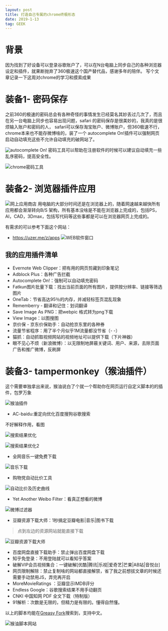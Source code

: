 ```yaml
---
layout: post
title: 打造自己专属的chrome终极形态
date: 2019-1-13
tag: GEEK
---
```


# 背景

因为找到了好设备可以登录谷歌账户了，可以在N台电脑上同步自己的各种浏览器设定和插件，就果断抛弃了360极速这个国产替代品，感谢多年的陪伴。
写个文章记录一下这周对chrome的学习和摸索成果

# 装备1- 密码保存

之前360的极速的密码总会有各种奇怪的事情发生已经莫名其妙丢过几次了，而且在另一台电脑上同步也容易出现问题，safari 的密码保存是很美妙的，我真的是很烦输入账户和密码的人， safari可以保存淘宝账户、微博账户，但360极速不行，chrome本来也不能存微博啥的，装了一个 autocomplete On!插件可以强制网页启动自动填充这些不允许自动填充的破网站了。

![autocomplete On!](https://upload-images.jianshu.io/upload_images/10043074-ed1a0e4bc818caa4.png?imageMogr2/auto-orient/strip%7CimageView2/2/w/1240)
密码工具可以帮助在注册软件的时候可以建议自动填充一些乱序密码，提高安全性。

![chrome密码工具](https://upload-images.jianshu.io/upload_images/10043074-ebe14e2dba990bce.png?imageMogr2/auto-orient/strip%7CimageView2/2/w/1240)

# 装备2- 浏览器插件应用

![网上应用商店](https://upload-images.jianshu.io/upload_images/10043074-c5a19ad3bd7a05a4.png?imageMogr2/auto-orient/strip%7CimageView2/2/w/1240)
用电脑的大部分时间还是在浏览器上的，随着网速越来越快所有应用都会渐渐转向B/S 架构，所有基本没啥是不能在浏览器上完成的，包括PS，AI，CAD，3Dmax，包括写代码等这些事都是可以在浏览器网页上完成的。

有需求的可以参考下面这个网站：
- https://uzer.me/z/apps
![WEB软件窗口](https://upload-images.jianshu.io/upload_images/10043074-2d8f2416906933fb.png?imageMogr2/auto-orient/strip%7CimageView2/2/w/1240)

## 我的应用插件清单

- Evernote Web Clipper：把有用的网页剪藏到印象笔记
- Adblock Plus：各种广告拦截
- Autocomplete On!：强制可以自动填充密码
- Fatkun图片批量下载：找出当前页面的所有图片，提供按分辨率、链接等筛选图片
- OneTab：节省高达95％的内存，并减轻标签页混乱现象
- Rememberry - 翻译和记住：划词翻译
- Save Image As PNG：把webpic 格式转为png下载
- View Image：以图搜图
- 京价保 - 京东价保助手：自动抢京东里的各种券
- 流量节省程序：用了半个月似乎1M流量都没节省（- -）
- 猫抓：自动抓取视频网站的视频地址可以提供下载（下片神器）
- 眼不见心不烦（新浪微博）：以无限制地屏蔽关键词、用户、来源，去除页面广告和推广微博，反刷屏

# 装备3- tampermonkey（猴油插件）

这个需要单独拿出来说，猴油说白了个就一个帮助你在网页运行自定义脚本的的插件，包罗万象

![猴油插件](https://upload-images.jianshu.io/upload_images/10043074-d129543c85a7887b.png?imageMogr2/auto-orient/strip%7CimageView2/2/w/1240)

- AC-baidu:重定向优化百度搜狗谷歌搜索

不好解释作用，看图

![搜索结果优化](https://upload-images.jianshu.io/upload_images/10043074-8b4ebd7e55454fc7.png?imageMogr2/auto-orient/strip%7CimageView2/2/w/1240)

![搜索结果优化2](https://upload-images.jianshu.io/upload_images/10043074-5abc493e9f302406.png?imageMogr2/auto-orient/strip%7CimageView2/2/w/1240)

- 全网音乐一键免费下载

![音乐下载](https://upload-images.jianshu.io/upload_images/10043074-49ec8906a00dce55.png?imageMogr2/auto-orient/strip%7CimageView2/2/w/1240)

- 购物党自动比价工具

![自动比价及历史曲线](https://upload-images.jianshu.io/upload_images/10043074-e986450616ba251a.png?imageMogr2/auto-orient/strip%7CimageView2/2/w/1240)

- Yet Another Weibo Filter：看真正想看的微博

![微博过滤器](https://upload-images.jianshu.io/upload_images/10043074-5fa17d7857e39353.png?imageMogr2/auto-orient/strip%7CimageView2/2/w/1240)

- 豆瓣资源下载大师：1秒搞定豆瓣电影|音乐|图书下载

> 点到左边的资源网站就能直接下载

![豆瓣资源下载大师](https://upload-images.jianshu.io/upload_images/10043074-9b12937309555d95.png?imageMogr2/auto-orient/strip%7CimageView2/2/w/1240)

- 百度网盘直接下载助手：禁止弹出百度网盘下载
- 知乎免登录：不用登陆就可以看知乎答案
- 破解VIP会员视频集合：一键破解[优酷|腾讯|乐视|爱奇艺|芒果|AB站|音悦台]
- 网页限制解除：禁止复制啥的网站都直接解禁，省了我之前想拔文章的时候还需要手动禁用JS，弄完再开启
- MoreMovieRatings ：豆瓣显示IMDB评分
- Endless Google：谷歌搜索结果不用手动翻页
- CNKI 中国知网 PDF 全文下载（特制版）
- 91解析：次数是无限的，但精力是有限的。懂得自然懂。

以上的脚本均能在[Greasy Fork](https://greasyfork.org/zh-CN)搜索到，支持中文。

![猴油脚本网站](https://upload-images.jianshu.io/upload_images/10043074-c985162931fabf39.png?imageMogr2/auto-orient/strip%7CimageView2/2/w/1240)
